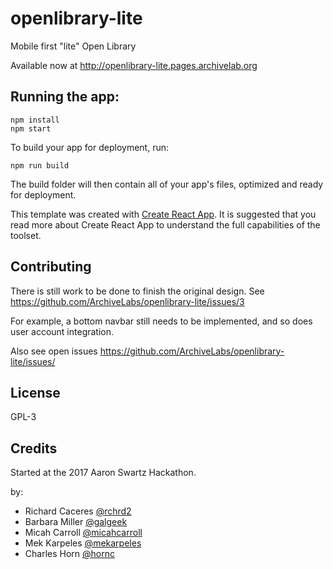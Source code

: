 # openlibrary-lite
Mobile first "lite" Open Library

Available now at http://openlibrary-lite.pages.archivelab.org


## Running the app:

```
npm install
npm start
```

To build your app for deployment, run:

```
npm run build
```

The build folder will then contain all of your app's files, optimized and ready for deployment.

This template was created with [Create React App](https://github.com/facebookincubator/create-react-app). It is suggested that you read more about Create React App to understand the full capabilities of the toolset.


## Contributing

There is still work to be done to finish the original design. See
https://github.com/ArchiveLabs/openlibrary-lite/issues/3

For example, a bottom navbar still needs to be implemented, and so does user account integration.


Also see open issues https://github.com/ArchiveLabs/openlibrary-lite/issues/



## License

GPL-3


## Credits

Started at the 2017 Aaron Swartz Hackathon.

by:
- Richard Caceres [@rchrd2](https://github.com/rchrd2)
- Barbara Miller [@galgeek](https://github.com/galgeek)
- Micah Carroll [@micahcarroll](https://github.com/micahcarroll)
- Mek Karpeles [@mekarpeles](https://github.com/mekarpeles)
- Charles Horn [@hornc](https://github.com/hornc)
